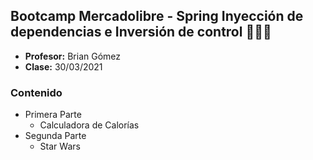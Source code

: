 ## Bootcamp Mercadolibre - Spring Inyección de dependencias e Inversión de control 👩🏻‍💻

* **Profesor:** Brian Gómez
* **Clase:** 30/03/2021

### Contenido
* Primera Parte
    * Calculadora de Calorías
* Segunda Parte
    * Star Wars
